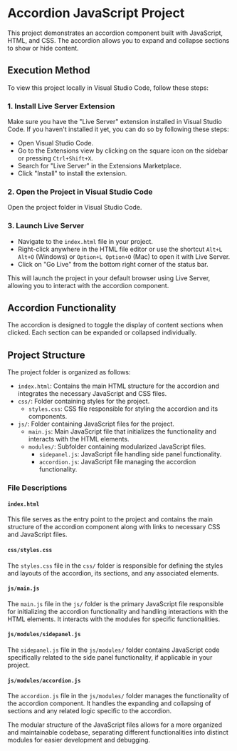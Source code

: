 # Accordion JavaScript Project

This project demonstrates an accordion component built with JavaScript, HTML, and CSS. The accordion allows you to expand and collapse sections to show or hide content.

## Execution Method

To view this project locally in Visual Studio Code, follow these steps:

### 1. Install Live Server Extension

Make sure you have the "Live Server" extension installed in Visual Studio Code. If you haven't installed it yet, you can do so by following these steps:

- Open Visual Studio Code.
- Go to the Extensions view by clicking on the square icon on the sidebar or pressing `Ctrl+Shift+X`.
- Search for "Live Server" in the Extensions Marketplace.
- Click "Install" to install the extension.

### 2. Open the Project in Visual Studio Code

Open the project folder in Visual Studio Code.

### 3. Launch Live Server

- Navigate to the `index.html` file in your project.
- Right-click anywhere in the HTML file editor or use the shortcut `Alt+L Alt+O` (Windows) or `Option+L Option+O` (Mac) to open it with Live Server.
- Click on "Go Live" from the bottom right corner of the status bar.

This will launch the project in your default browser using Live Server, allowing you to interact with the accordion component.

## Accordion Functionality

The accordion is designed to toggle the display of content sections when clicked. Each section can be expanded or collapsed individually.

## Project Structure

The project folder is organized as follows:

- `index.html`: Contains the main HTML structure for the accordion and integrates the necessary JavaScript and CSS files.
- `css/`: Folder containing styles for the project.
  - `styles.css`: CSS file responsible for styling the accordion and its components.
- `js/`: Folder containing JavaScript files for the project.
  - `main.js`: Main JavaScript file that initializes the functionality and interacts with the HTML elements.
  - `modules/`: Subfolder containing modularized JavaScript files.
    - `sidepanel.js`: JavaScript file handling side panel functionality.
    - `accordion.js`: JavaScript file managing the accordion functionality.

### File Descriptions

#### `index.html`

This file serves as the entry point to the project and contains the main structure of the accordion component along with links to necessary CSS and JavaScript files.

#### `css/styles.css`

The `styles.css` file in the `css/` folder is responsible for defining the styles and layouts of the accordion, its sections, and any associated elements.

#### `js/main.js`

The `main.js` file in the `js/` folder is the primary JavaScript file responsible for initializing the accordion functionality and handling interactions with the HTML elements. It interacts with the modules for specific functionalities.

#### `js/modules/sidepanel.js`

The `sidepanel.js` file in the `js/modules/` folder contains JavaScript code specifically related to the side panel functionality, if applicable in your project.

#### `js/modules/accordion.js`

The `accordion.js` file in the `js/modules/` folder manages the functionality of the accordion component. It handles the expanding and collapsing of sections and any related logic specific to the accordion.

The modular structure of the JavaScript files allows for a more organized and maintainable codebase, separating different functionalities into distinct modules for easier development and debugging.
